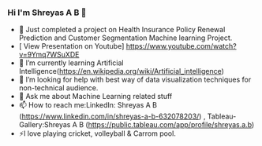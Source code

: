 ### Hi I'm Shreyas A B 👋


- 🔭 Just completed a project on Health Insurance Policy Renewal Prediction and Customer Segmentation Machine learning Project.
- [ View Presentation on Youtube] https://www.youtube.com/watch?v=9Ymq7WSuXDE
- 🌱 I’m currently learning Artificial Intelligence(https://en.wikipedia.org/wiki/Artificial_intelligence)
- 🤔 I’m looking for help with best way of data visualization techniques for non-technical audience.
- 💬 Ask me about Machine Learning related stuff
- 📫 How to reach me:LinkedIn: Shreyas A B (https://www.linkedin.com/in/shreyas-a-b-632078203/) , Tableau-Gallery:Shreyas A B (https://public.tableau.com/app/profile/shreyas.a.b)
- ⚡I love playing cricket, volleyball & Carrom pool.

